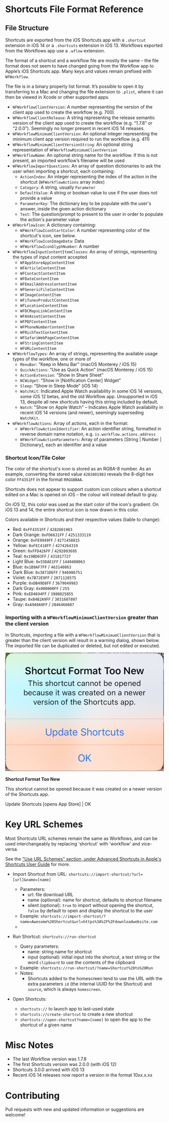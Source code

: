 # Shortcuts File Format Reference

## File Structure
Shortcuts are exported from the iOS Shortcuts app with a `.shortcut` extension in iOS 14 or a `.shortcuts` extension in iOS 13. Workflows exported from the Workflows app use a `.wflow` extension.

The format of a shortcut and a workflow file are mostly the same – the file format does not seem to have changed going from the Workflow app to Apple’s iOS Shortcuts app. Many keys and values remain prefixed with `WFWorkflow`.

The file is in a binary property list format. It’s possible to open it by transferring to a Mac and changing the file extension to `.plist`, where it can then be viewed in Xcode or other supported apps.

* `WFWorkflowClientVersion`: A number representing the version of the client app used to create the workflow (e.g. 700).
* `WFWorkflowClientRelease`: A string representing the release semantic version of the client app used to create the workflow (e.g. “1.7.8” or “2.0.0”). Seemingly no longer present in recent iOS 14 releases.
* `WFWorkflowMinimumClientVersion`: An optional integer representing the minimum client app version required to run the workflow (e.g. 411)
* `WFWorkflowMinimumClientVersionString`: An optional string representation of `WFWorkflowMinimumClientVersion`
* `WFWorkflowName`: An optional string name for the workflow. If this is not present, an imported workflow’s filename will be used
* `WFWorkflowImportQuestions`: An array of question dictionaries to ask the user when importing a shortcut, each containing:
	* `ActionIndex`: An integer representing the index of the action in the shortcut (`WFWorkflowActions` array index)
	* `Category`: A string, usually `Parameter`
	* `DefaultValue`: A string or boolean value to use if the user does not provide a value
	* `ParameterKey`: The dictionary key to be populate with the user's answer, inside the given action dictionary
	* `Text`: The question/prompt to present to the user in order to populate the action's parameter value
* `WFWorkflowIcon`: A dictionary containing:
	* `WFWorkflowIconStartColor`: A number representing color of the shortcut's icon, see below.
	* `WFWorkflowIconImageData`: Data
	* `WFWorkflowIconGlyphNumber`: A number
* `WFWorkflowInputContentItemClasses`: An array of strings, representing the types of input content accepted
	* `WFAppStoreAppContentItem`
	* `WFArticleContentItem`
	* `WFContactContentItem`
	* `WFDateContentItem`
	* `WFEmailAddressContentItem`
	* `WFGenericFileContentItem`
	* `WFImageContentItem`
	* `WFiTunesProductContentItem`
	* `WFLocationContentItem`
	* `WFDCMapsLinkContentItem`
	* `WFAVAssetContentItem`
	* `WFPDFContentItem`
	* `WFPhoneNumberContentItem`
	* `WFRichTextContentItem`
	* `WFSafariWebPageContentItem`
	* `WFStringContentItem`
	* `WFURLContentItem`
* `WFWorkflowTypes`:  An array of strings, representing the available usage types of the workflow, one or more of
	* `MenuBar`: “Keep in Menu Bar” (macOS Monterey / iOS 15)
	* `QuickActions`: “Use as Quick Action” (macOS Monterey / iOS 15)
	* `ActionExtension`: “Show in Share Sheet”
	* `NCWidget`: “Show in [Notification Center] Widget”
	* `Sleep`: “Show in Sleep Mode” (iOS 14)
	* `WatchKit`: Indicated Apple Watch availability in some iOS 14 versions, some iOS 12 betas, and the old Workflow app. Unsupported in iOS 13, despite all new shortcuts having this string included by default.
	* `Watch`: "Show on Apple Watch" – Indicates Apple Watch availability in recent iOS 14 versions (and newer), seemingly superseding `WatchKit`.
* `WFWorkflowActions`: Array of actions, each in the format:
	* `WFWorkflowActionIdentifier`: An action identifier string, formatted in reverse domain name notation, e.g. `is.workflow.actions.address`
	* `WFWorkflowActionParameters`: Array of parameters [String | Number | Dictionary], each an identifier and a value 

### Shortcut Icon/Tile Color
The color of the shortcut's icon is stored as an RGBA-8 number. As an example, converting the stored value `4282601983` reveals the 8-digit hex color `FF4351FF` in the format `RRGGBBAA`.

Shortcuts does not appear to support custom icon colours when a shortcut edited on a Mac is opened on iOS – the colour will instead default to gray.

On iOS 12, this color was used as the start color of the icon's gradient. On iOS 13 and 14, the entire shortcut icon is now drawn in this color.

Colors available in Shortcuts and their respective values (liable to change):
* Red: `0xFF4351FF` / `4282601983`
* Dark Orange: `0xFD6631FF` / `4251333119`
* Orange: `0xFE9949FF` / `4271458815`
* Yellow: `0xFEC418FF` / `4274264319`
* Green: `0xFFD426FF` / `4292093695`
* Teal: `0x19BD03FF` / `431817727`
* Light Blue: `0x55DAE1FF` / `1440408063`
* Blue: `0x1B9AF7FF` / `463140863`
* Dark Blue: `0x3871DEFF` / `946986751`
* Violet: `0x7B72E9FF` / `2071128575`
* Purple: `0xDB49D8FF` / `3679049983`
* Dark Gray: `0x000000FF` / `255`
* Pink: `0xED4694FF` / `3980825855`
* Taupe: `0xB4B2A9FF` / `3031607807`
* Gray: `0xA9A9A9FF` / `2846468607`

### Importing with a  `WFWorkflowMinimumClientVersion` greater than the client version

In Shortcuts, importing a file with a `WFWorkflowMinimumClientVersion` that is greater than the client version will result in a warning dialog, shown below. The imported file can be duplicated or deleted, but not edited or executed.

![Shortcut Format Too New Dialog](Shortcut%20Format%20Too%20New%20Dialog.png)

**Shortcut Format Too New**

This shortcut cannot be opened because it was created on a newer version of the Shortcuts app.

Update Shortcuts [opens App Store] | OK

# Key URL Schemes
Most Shortcuts URL schemes remain the same as Workflows, and can be used interchangeably by replacing 'shortcut' with 'workflow' and vice-versa.

See the ["Use URL Schemes" section, under Advanced Shortcuts in Apple's Shortcuts User Guide](https://support.apple.com/en-gb/guide/shortcuts/about-url-schemes-apd621a1ad7a/ios) for more.

* Import Shortcut from URL: `shortcuts://import-shortcut/?url=[url]&name=[name]`
	* Parameters:
		* url: file download URL
		* name (optional): name for shortcut, defaults to shortcut filename
		* silent (optional): `true` to import without opening the shortcut, `false` by default to open and display the shortcut to the user
	* Example: `shortcuts://import-shortcut/?name=Awesome%20Shortcut&url=https%3A%2F%2Fdownloadwebsite.com`
	* 

* Run Shortcut: `shortcuts://run-shortcut`
	* Query parameters:
		* name: string name for shortcut
		* input (optional): initial input into the shortcut, a text string or the word `clipboard` to use the contents of the clipboard
	* Example: `shortcuts://run-shortcut/?name=Shortcut%20to%20Run`
	* Notes:
		* Shortcuts added to the homescreen tend to use the URL with the extra parameters `id` (the internal UUID for the Shortcut) and `source`, which is always `homescreen`.

* Open Shortcuts:
	* `shortcuts://` to launch app to last-used state
	* `shortcuts://create-shortcut` to create a new shortcut
	* `shortcuts://open-shortcut?name=[name]` to open the app to the shortcut of a given name

# Misc Notes
* The last Workflow version was 1.7.8
* The first Shortcuts version was 2.0.0 (with iOS 12)
* Shortcuts 3.0.0 arrived with iOS 13
* Recent iOS 14 releases now report a version in the format 10xx.x.xx

# Contributing
Pull requests with new and updated information or suggestions are welcome!
